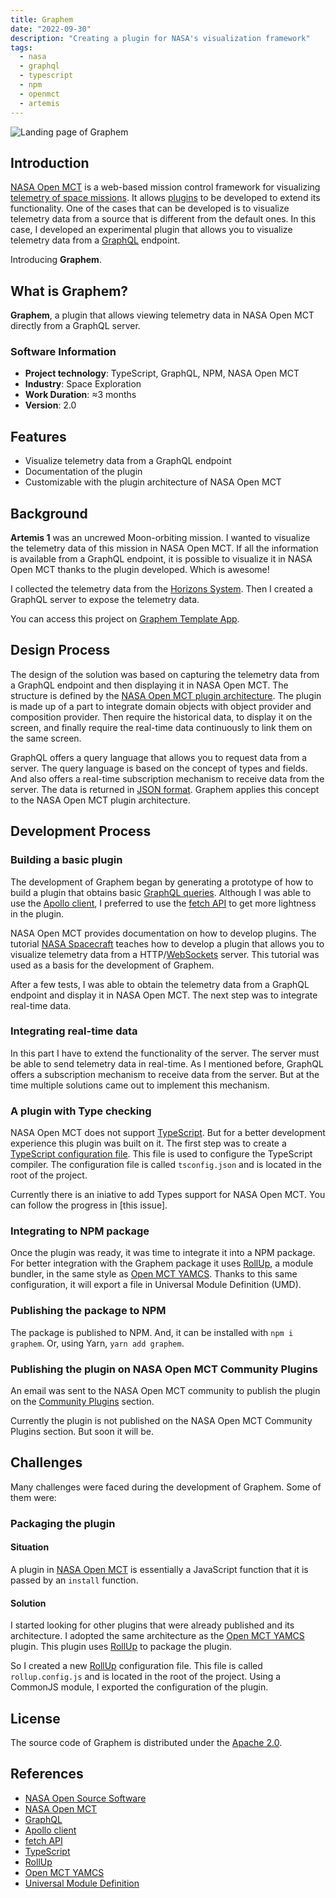 ```yaml
---
title: Graphem
date: "2022-09-30"
description: "Creating a plugin for NASA's visualization framework"
tags:
  - nasa
  - graphql
  - typescript
  - npm
  - openmct
  - artemis
---
```


<img src="/graphem__cover.webp" alt="Landing page of Graphem" />

## Introduction

<a href="https://software.nasa.gov/software/ARC-15256-1D" target="_blank">NASA Open MCT</a> is a web-based mission control framework for visualizing <a href="https://en.wikipedia.org/wiki/Telemetry" target="_blank">telemetry of space missions</a>. It allows <a href="https://nasa.github.io/openmct/plugins/" target="_blank">plugins</a> to be developed to extend its functionality. One of the cases that can be developed is to visualize telemetry data from a source that is different from the default ones. In this case, I developed an experimental plugin that allows you to visualize telemetry data from a <a href="https://graphql.org/" target="_blank">GraphQL</a> endpoint.

Introducing **Graphem**.

## What is Graphem?

**Graphem**, a plugin that allows viewing telemetry data in NASA Open MCT directly from a GraphQL server.

### Software Information

- **Project technology**: TypeScript, GraphQL, NPM, NASA Open MCT
- **Industry**: Space Exploration
- **Work Duration**: ≈3 months
- **Version**: 2.0

## Features

- Visualize telemetry data from a GraphQL endpoint
- Documentation of the plugin
- Customizable with the plugin architecture of NASA Open MCT

## Background

**Artemis 1** was an uncrewed Moon-orbiting mission. I wanted to visualize the telemetry data of this mission in NASA Open MCT. If all the information is available from a GraphQL endpoint, it is possible to visualize it in NASA Open MCT thanks to the plugin developed. Which is awesome!

I collected the telemetry data from the <a href="https://ssd.jpl.nasa.gov/horizons/app.html#/" target="_blank">Horizons System</a>. Then I created a GraphQL server to expose the telemetry data.

You can access this project on <a href="https://github.com/360macky/graphem-template-app" target="_blank">Graphem Template App</a>.

## Design Process

The design of the solution was based on capturing the telemetry data from a GraphQL endpoint and then displaying it in NASA Open MCT. The structure is defined by the <a href="https://nasa.github.io/openmct/plugins-documentation/" target="_blank">NASA Open MCT plugin architecture</a>. The plugin is made up of a part to integrate domain objects with object provider and composition provider. Then require the historical data, to display it on the screen, and finally require the real-time data continuously to link them on the same screen.

GraphQL offers a query language that allows you to request data from a server. The query language is based on the concept of types and fields. And also offers a real-time subscription mechanism to receive data from the server. The data is returned in <a href="https://www.json.org/json-en.html"  target="_blank">JSON format</a>. Graphem applies this concept to the NASA Open MCT plugin architecture.

## Development Process

### Building a basic plugin

The development of Graphem began by generating a prototype of how to build a plugin that obtains basic <a href="https://graphql.org/learn/queries/" target="_blank">GraphQL queries</a>. Although I was able to use the <a href="https://www.apollographql.com/docs/react/" target="_blank">Apollo client</a>, I preferred to use the <a href="https://developer.mozilla.org/en-US/docs/Web/API/Fetch_API" target="_blank">fetch API</a> to get more lightness in the plugin.

NASA Open MCT provides documentation on how to develop plugins. The tutorial <a href="https://nasa.github.io/openmct/getting-started/" target="_blank">NASA Spacecraft</a> teaches how to develop a plugin that allows you to visualize telemetry data from a HTTP/<a href="https://developer.mozilla.org/en-US/docs/Web/API/WebSockets_API" target="_blank">WebSockets</a> server. This tutorial was used as a basis for the development of Graphem.

After a few tests, I was able to obtain the telemetry data from a GraphQL endpoint and display it in NASA Open MCT. The next step was to integrate real-time data.

### Integrating real-time data

In this part I have to extend the functionality of the server. The server must be able to send telemetry data in real-time. As I mentioned before, GraphQL offers a subscription mechanism to receive data from the server. But at the time multiple solutions came out to implement this mechanism.

### A plugin with Type checking

NASA Open MCT does not support <a href="" target="_blank">TypeScript</a>. But for a better development experience this plugin was built on it. The first step was to create a <a href="" target="_blank">TypeScript configuration file</a>. This file is used to configure the TypeScript compiler. The configuration file is called `tsconfig.json` and is located in the root of the project.

Currently there is an iniative to add Types support for NASA Open MCT. You can follow the progress in [this issue].

### Integrating to NPM package

Once the plugin was ready, it was time to integrate it into a NPM package. For better integration with the Graphem package it uses <a href="https://rollupjs.org/guide/en/" target="_blank">RollUp</a>, a module bundler, in the same style as <a href="" target="_blank">Open MCT YAMCS</a>. Thanks to this same configuration, it will export a file in Universal Module Definition (UMD).

### Publishing the package to NPM

The package is published to NPM. And, it can be installed with `npm i graphem`. Or, using Yarn, `yarn add graphem`.

### Publishing the plugin on NASA Open MCT Community Plugins

An email was sent to the NASA Open MCT community to publish the plugin on the <a href="https://nasa.github.io/openmct/plugins/" target="_blank">Community Plugins</a> section.

Currently the plugin is not published on the NASA Open MCT Community Plugins section. But soon it will be.

## Challenges

Many challenges were faced during the development of Graphem. Some of them were:

### Packaging the plugin

#### Situation

A plugin in <a href="https://nasa.github.io/openmct/plugins-documentation/" target="_blank">NASA Open MCT</a> is essentially a JavaScript function that it is passed by an `install` function.

#### Solution

I started looking for other plugins that were already published and its architecture. I adopted the same architecture as the <a href="https://github.com/evenstensberg/yamcs-openmct-plugin">Open MCT YAMCS</a> plugin. This plugin uses <a href="https://rollupjs.org/guide/en/" target="_blank">RollUp</a> to package the plugin.

So I created a new <a href="https://rollupjs.org/guide/en/" target="_blank">RollUp</a> configuration file. This file is called `rollup.config.js` and is located in the root of the project. Using a CommonJS module, I exported the configuration of the plugin.

## License

The source code of Graphem is distributed under the <a href="https://www.apache.org/licenses/LICENSE-2.0" target="_blank">Apache 2.0</a>.

## References

- <a href="https://code.nasa.gov/" target="_blank">NASA Open Source Software</a>
- <a href="https://nasa.github.io/openmct/" target="_blank">NASA Open MCT</a>
- <a href="https://graphql.org/" target="_blank">GraphQL</a>
- <a href="https://www.apollographql.com/docs/react/" target="_blank">Apollo client</a>
- <a href="https://developer.mozilla.org/en-US/docs/Web/API/Fetch_API" target="_blank">fetch API</a>
- <a href="https://www.typescriptlang.org/" target="_blank">TypeScript</a>
- <a href="https://rollupjs.org/guide/en/" target="_blank">RollUp</a>
- <a href="https://github.com/akhenry/openmct-yamcs" target="_blank">Open MCT YAMCS</a>
- <a href="https://www.oreilly.com/library/view/building-enterprise-javascript/9781788477321/03979156-167c-4598-85e8-0544241e2aed.xhtml" target="_blank">Universal Module Definition</a>
